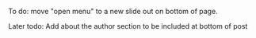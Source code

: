 To do:
move "open menu" to a new slide out on bottom of page.

Later todo:
Add about the author section to be included at bottom of post